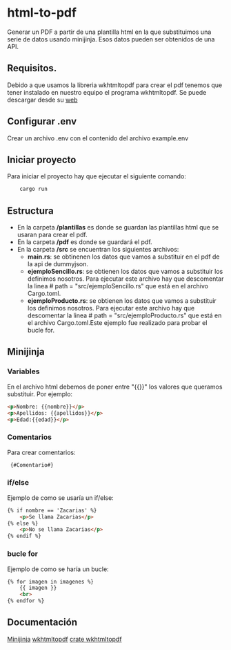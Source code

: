 # html-to-pdf
Generar un PDF a partir de una plantilla html en la que substituimos una serie de datos usando minijinja. Esos datos pueden ser obtenidos de una API.

## Requisitos.

Debido a que usamos la libreria wkhtmltopdf para crear el pdf tenemos que tener instalado en nuestro equipo el programa wkhtmltopdf. Se puede descargar desde su [web](https://wkhtmltopdf.org/downloads.html) 

## Configurar .env
Crear un archivo .env con el contenido del archivo example.env 
## Iniciar proyecto

Para iniciar el proyecto hay que ejecutar el siguiente comando:
```rust 
    cargo run
```
## Estructura

- En la carpeta **/plantillas** es donde se guardan las plantillas html que se usaran para crear el pdf.
- En la carpeta **/pdf** es donde se guardará el pdf.
- En la carpeta **/src** se encuentran los siguientes archivos:
    - **main.rs**: se obtinenen los datos que vamos a substituir en el pdf de la api de dummyjson.
    - **ejemploSencillo.rs**: se obtienen los datos que vamos a substituir los definimos nosotros. Para ejecutar este archivo hay que descomentar la linea # path = "src/ejemploSencillo.rs" que está en el archivo Cargo.toml.
    - **ejemploProducto.rs**: se obtienen los datos que vamos a substituir los definimos nosotros. Para ejecutar este archivo hay que descomentar la linea # path = "src/ejemploProducto.rs" que está en el archivo Cargo.toml.Este ejemplo fue realizado para probar el bucle for.

## Minijinja

### Variables
En el archivo html debemos de poner entre "{{}}" los valores que queramos substituir. Por ejemplo:

```html
<p>Nombre: {{nombre}}</p>
<p>Apellidos: {{apellidos}}</p>
<p>Edad:{{edad}}</p>
```
### Comentarios
Para crear comentarios:

```html
 {#Comentario#}
 ```

### if/else
Ejemplo de como se usaría un if/else:
```html
{% if nombre == 'Zacarias' %}
    <p>Se llama Zacarias</p>
{% else %}
    <p>No se llama Zacarias</p>
{% endif %}
```

### bucle for
Ejemplo de como se haría un bucle:
```html
{% for imagen in imagenes %}
    {{ imagen }}
    <br>
{% endfor %}
```

## Documentación
[Minijinja](https://docs.rs/minijinja/latest/minijinja/index.html)
[wkhtmltopdf](https://wkhtmltopdf.org/)
[crate wkhtmltopdf](https://crates.io/crates/wkhtmltopdf)
